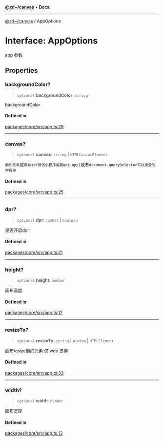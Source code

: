 [**@zd~/canvas**](../README.md) • **Docs**

***

[@zd~/canvas](../README.md) / AppOptions

# Interface: AppOptions

app 参数

## Properties

### backgroundColor?

> `optional` **backgroundColor**: `string`

backgroundColor

#### Defined in

[packages/core/src/app.ts:29](https://github.com/zhuddan/canvas/blob/d52e9d518af896aea2877cea1b89cdb1bc75e617/packages/core/src/app.ts#L29)

***

### canvas?

> `optional` **canvas**: `string` \| `HTMLCanvasElement`

`画布元素`或`画布id(微信小程序或者uni-app)`或者`document.querySelector可以接受的字符串`

#### Defined in

[packages/core/src/app.ts:25](https://github.com/zhuddan/canvas/blob/d52e9d518af896aea2877cea1b89cdb1bc75e617/packages/core/src/app.ts#L25)

***

### dpr?

> `optional` **dpr**: `number` \| `boolean`

是否开启dpr

#### Defined in

[packages/core/src/app.ts:21](https://github.com/zhuddan/canvas/blob/d52e9d518af896aea2877cea1b89cdb1bc75e617/packages/core/src/app.ts#L21)

***

### height?

> `optional` **height**: `number`

画布高度

#### Defined in

[packages/core/src/app.ts:17](https://github.com/zhuddan/canvas/blob/d52e9d518af896aea2877cea1b89cdb1bc75e617/packages/core/src/app.ts#L17)

***

### resizeTo?

> `optional` **resizeTo**: `string` \| `Window` \| `HTMLElement`

画布resize到的元素 仅 web 支持

#### Defined in

[packages/core/src/app.ts:33](https://github.com/zhuddan/canvas/blob/d52e9d518af896aea2877cea1b89cdb1bc75e617/packages/core/src/app.ts#L33)

***

### width?

> `optional` **width**: `number`

画布宽度

#### Defined in

[packages/core/src/app.ts:13](https://github.com/zhuddan/canvas/blob/d52e9d518af896aea2877cea1b89cdb1bc75e617/packages/core/src/app.ts#L13)
